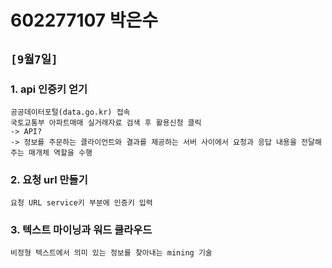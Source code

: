 # 602277107 박은수
## `[9월7일]`
### 1. api 인증키 얻기
```
공공데이터포털(data.go.kr) 접속
국토교통부 아파트매매 실거래자료 검색 후 활용신청 클릭
-> API?
-> 정보를 주문하는 클라이언트와 결과를 제공하는 서버 사이에서 요청과 응답 내용을 전달해 주는 매개체 역할을 수행
```

### 2. 요청 url 만들기
```
요청 URL service키 부분에 인증키 입력
```
### 3. 텍스트 마이닝과 워드 클라우드
```
비정형 텍스트에서 의미 있는 정보를 찾아내는 mining 기술
```

